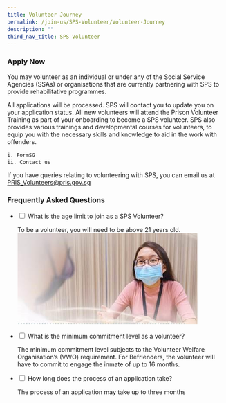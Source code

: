 ```yaml
---
title: Volunteer Journey
permalink: /join-us/SPS-Volunteer/Volunteer-Journey
description: ""
third_nav_title: SPS Volunteer
---
```

### Apply Now
You may volunteer as an individual or under any of the Social Service Agencies (SSAs) or organisations that are currently partnering with SPS to provide rehabilitative programmes. 
 
All applications will be processed. SPS will contact you to update you on your application status. All new volunteers will attend the Prison Volunteer Training as part of your onboarding to become a SPS volunteer. SPS also provides various trainings and developmental courses for volunteers, to equip you with the necessary skills and knowledge to aid in the work with offenders.
 
	i. FormSG  
	ii. Contact us

If you have queries relating to volunteering with SPS, you can email us at 
<a href="PRIS_Volunteers@pris.gov.sg?subject= ">PRIS_Volunteers@pris.gov.sg</a>


### Frequently Asked Questions

<ul class="jekyllcodex_accordion">
  <li>
    <input type="checkbox" id="accordion1">
    <label for="accordion1">What is the age limit to join as a SPS Volunteer?</label>
    <div>
      <p>To be a volunteer, you will need to be above 21 years old.<img src="/images/Family%20Reintegration.jpg" alt=""></p>
    </div>
	</li>  
  <li>
    <input type="checkbox" id="accordion2">
    <label for="accordion2">What is the minimum commitment level as a volunteer?
		</label>
    <div>
      <p>The minimum commitment level subjects to the Volunteer Welfare Organisation’s (VWO) requirement. For Befrienders, the volunteer will have to commit to engage the inmate of up to 16 months.</p>
    </div>
  </li>
  <li>
    <input type="checkbox" id="accordion3">
    <label for="accordion3">How long does the process of an application take?</label>
    <div>
      <p>
        The process of an application may take up to three months
      </p>
    </div>
  </li>